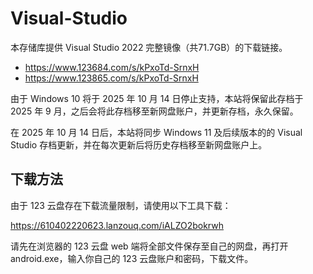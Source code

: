 # Visual-Studio
本存储库提供 Visual Studio 2022 完整镜像（共71.7GB）的下载链接。
* https://www.123684.com/s/kPxoTd-SrnxH
* https://www.123865.com/s/kPxoTd-SrnxH

由于 Windows 10 将于 2025 年 10 月 14 日停止支持，本站将保留此存档于 2025 年 9 月，之后会将此存档移至新网盘账户，并更新存档，永久保留。

在 2025 年 10 月 14 日后，本站将同步 Windows 11 及后续版本的的 Visual Studio 存档更新，并在每次更新后将历史存档移至新网盘账户上。

## 下载方法

由于 123 云盘存在下载流量限制，请使用以下工具下载：

https://610402220623.lanzouq.com/iALZO2bokrwh

请先在浏览器的 123 云盘 web 端将全部文件保存至自己的网盘，再打开 android.exe，输入你自己的 123 云盘账户和密码，下载文件。

